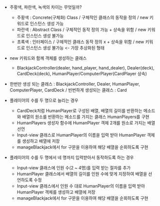* 주황색, 파란색, 녹색의 차이는 무엇일까?
    + 주황색 : Concrete(구체화) Class / 구체적인 클래스의 동작을 정의 / new 키워드로 인스턴스 생성 가능
    + 파란색 : Abstract Class / 구체적인 동작 정의 가능 + 상속을 위함 / new 키워드로 인스턴스 생성 불가능
    + 초록색 : 인터페이스 / 구체적인 클래스 동작 정의 x + 상속을 위함 / new 키워드로 인스턴스 생성 불가능 <- 가장 추상화된 형태

* new 키워드와 함께 객체를 생성하는 클래스
    + BlackjackController(dealer, hand_player, hand_dealer), Dealer(deck), CardDeck(deck), HumanPlayer/ComputerPlayer(CardPlayer 상속)

* 한번만 생성 되는 클래스 : BlackjackController, Dealer, HumanPlayer, ComputerPlayer, CardDeck / 빈번하게 생성되는 클래스 : Card

* 플레이어의 수를 두 명으로 늘리는 경우
    + CardDeck처럼 HumanPlayer로 구성된 배열, 배열의 길이를 반환하는 메소드와 배열의 원소를 반환하는 메소드를 가지는 클래스 HumanPlayers를 구현
    + HumanPlayers 생성자 함수에 HumanPlayer 객체 2개를 원소로 가지는 배열 선언
    + Input-view 클래스로 HumanPlayer의 이름을 입력 받아 HumanPlayer 객체를 생성하고 배열에 저장
    + manageBlackjack에서 for 구문을 이용하여 해당 배열을 순회하도록 구현

* 플레이어의 수를 두 명에서 네 명까지 입력받아서 동작하도록 하는 경우
    + Input-view 클래스에 인원 수(2 ~ 4명)를 입력 받는 절차를 추가
    + HumanPlayer 클래스에서 배열의 길이를 인원 수에 맞게 지정하여 배열을 선언하도록 수정
    + Input-view 클래스에서 인원 수 대로 HumanPlayer의 이름을 입력 받아 HumanPlayer 객체를 생성하고 배열에 저장
    + manageBlackjack에서 for 구문을 이용하여 해당 배열을 순회하도록 구현
